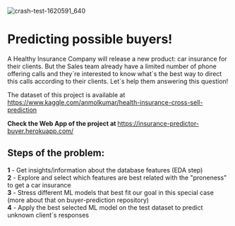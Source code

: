 ![crash-test-1620591_640](https://user-images.githubusercontent.com/73612432/103824033-ea651c00-5051-11eb-9b73-d2191e206b42.jpg)
# Predicting possible buyers!
A Healthy Insurance Company will release a new product: car insurance for their clients. But the Sales team already have a limited number of phone offering calls and they´re interested to know what´s the best way to direct this calls according to their clients. Let´s help them answering this question!

The dataset of this project is available at https://www.kaggle.com/anmolkumar/health-insurance-cross-sell-prediction  

<b>Check the Web App of the project at </b>https://insurance-predictor-buyer.herokuapp.com/

## Steps of the problem:
<b>1</b> - Get insights/information about the database features (EDA step)  
<b>2</b> - Explore and select which features are best related with the "proneness" to get a car insurance  
<b>3</b> - Stress different ML models that best fit our goal in this special case (more about that on buyer-prediction repository)  
<b>4</b> - Apply the best selected ML model on the test dataset to predict unknown client´s responses  
